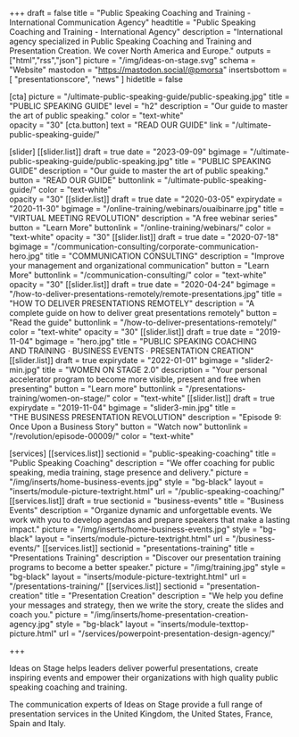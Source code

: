 +++
draft 					= false
title		 				= "Public Speaking Coaching and Training - International Communication Agency"
headtitle				= "Public Speaking Coaching and Training - International Agency"
description			= "International agency specialized in Public Speaking Coaching and Training and Presentation Creation. We cover North America and Europe."
outputs					= ["html","rss","json"]
picture					= "/img/ideas-on-stage.svg"
schema					= "Website"
mastodon				= "https://mastodon.social/@pmorsa"
insertsbottom		= [ "presentationscore", "news" ]
hidetitle				= false

[cta]
		picture 		= "/ultimate-public-speaking-guide/public-speaking.jpg"
		title 				= "PUBLIC SPEAKING GUIDE"
		level				= "h2"
		description = "Our guide to master the art of public speaking."
		color				= "text-white"	
		opacity			= "30"
		[cta.button]
			text 			= "READ OUR GUIDE"
			link				= "/ultimate-public-speaking-guide/"			

[slider]
	[[slider.list]]
		draft				= true
		date				= "2023-09-09"
		bgimage 		= "/ultimate-public-speaking-guide/public-speaking.jpg"
		title 				= "PUBLIC SPEAKING GUIDE"
		description = "Our guide to master the art of public speaking."
		button 			= "READ OUR GUIDE"
		buttonlink		= "/ultimate-public-speaking-guide/"
		color				= "text-white"	
		opacity			= "30"
	[[slider.list]]
		draft				= true
		date				= "2020-03-05"
		expirydate	= "2020-11-30"
		bgimage			= "/online-training/webinars/ouaibinarre.jpg"
		title				= "VIRTUAL MEETING REVOLUTION"
		description	= "A free webinar series"
		button			= "Learn More"
		buttonlink		= "/online-training/webinars/"
		color				= "text-white"
		opacity			= "30"
	[[slider.list]]
		draft				= true
		date				= "2020-07-18"
		bgimage			= "/communication-consulting/corporate-communication-hero.jpg"
		title				= "COMMUNICATION CONSULTING"
		description	= "Improve your management and organizational communication"
		button			= "Learn More"
		buttonlink		= "/communication-consulting/"
		color				= "text-white"
		opacity			= "30"
	[[slider.list]]
		draft				= true
		date				= "2020-04-24"
		bgimage			= "/how-to-deliver-presentations-remotely/remote-presentations.jpg"
		title				= "HOW TO DELIVER PRESENTATIONS REMOTELY"
		description	= "A complete guide on how to deliver great presentations remotely"
		button			= "Read the guide"
		buttonlink		= "/how-to-deliver-presentations-remotely/"
		color				= "text-white"
		opacity			= "30"
	[[slider.list]]
		draft				= true
		date 				= "2019-11-04"
		bgimage			= "hero.jpg"
		title				= "PUBLIC SPEAKING COACHING AND TRAINING · BUSINESS EVENTS · PRESENTATION CREATION"
	[[slider.list]]
		draft				= true
		expirydate 	= "2022-01-01"
		bgimage			= "slider2-min.jpg"
		title				= "WOMEN ON STAGE 2.0"
		description = "Your personal accelerator program to become more visible, present and free when presenting"
		button			= "Learn more"
		buttonlink		= "/presentations-training/women-on-stage/"
		color				= "text-white"
	[[slider.list]]
		draft				= true
		expirydate	= "2019-11-04"
		bgimage			= "slider3-min.jpg"
		title				= "THE BUSINESS PRESENTATION REVOLUTION"
		description = "Episode 9: Once Upon a Business Story"
		button			= "Watch now"
		buttonlink		= "/revolution/episode-00009/"
		color				= "text-white"

[services]
	[[services.list]]
		sectionid		= "public-speaking-coaching"
		title				= "Public Speaking Coaching"
		description	= "We offer coaching for public speaking, media training, stage presence and delivery."
		picture			= "/img/inserts/home-business-events.jpg"
		style				= "bg-black"
		layout				= "inserts/module-picture-textright.html"
		url					= "/public-speaking-coaching/"
	[[services.list]]
		draft				= true
		sectionid		= "business-events"
		title				= "Business Events"
		description	= "Organize dynamic and unforgettable events. We work with you to develop agendas and prepare speakers that make a lasting impact."
		picture			= "/img/inserts/home-business-events.jpg"
		style				= "bg-black"
		layout				= "inserts/module-picture-textright.html"
		url					= "/business-events/"
	[[services.list]]
		sectionid		= "presentations-training"
		title				= "Presentations Training"
		description	= "Discover our presentation training programs to become a better speaker."
		picture			= "/img/training.jpg"
		style				= "bg-black"
		layout				= "inserts/module-picture-textright.html"
		url					= "/presentations-training/"
	[[services.list]]
		sectionid		= "presentation-creation"
		title				= "Presentation Creation"
		description	= "We help you define your messages and strategy, then we write the story, create the slides and coach you."
		picture			= "/img/inserts/home-presentation-creation-agency.jpg"
		style				= "bg-black"
		layout				= "inserts/module-texttop-picture.html"
		url					= "/services/powerpoint-presentation-design-agency/"

+++

Ideas on Stage helps leaders deliver powerful presentations, create inspiring events and empower their organizations with high quality public speaking coaching and training.

The communication experts of Ideas on Stage provide a full range of presentation services in the United Kingdom, the United States, France, Spain and Italy.

